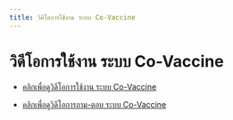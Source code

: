 ```yaml
---
title: วิดีโอการใช้งาน ระบบ Co-Vaccine 
---
```


# วิดีโอการใช้งาน ระบบ Co-Vaccine 
- [คลิกเพื่อดูวิดีโอการใช้งาน ระบบ Co-Vaccine](https://www.youtube.com/watch?v=GN7awks7bCE)

- [คลิกเพื่อดูวิดีโอการถาม-ตอบ ระบบ Co-Vaccine](https://www.youtube.com/watch?v=NoqtMjHKZHg)

